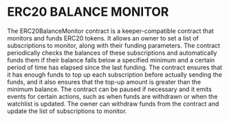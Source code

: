 # ERC20 BALANCE MONITOR

The ERC20BalanceMonitor contract is a keeper-compatible contract that monitors and funds ERC20 tokens.
It allows an owner to set a list of subscriptions to monitor, along with their funding parameters.
The contract periodically checks the balances of these subscriptions and automatically funds them if their balance falls below a specified minimum and a certain period of time has elapsed since the last funding.
The contract ensures that it has enough funds to top up each subscription before actually sending the funds, and it also ensures that the top-up amount is greater than the minimum balance.
The contract can be paused if necessary and it emits events for certain actions, such as when funds are withdrawn or when the watchlist is updated.
The owner can withdraw funds from the contract and update the list of subscriptions to monitor.